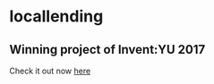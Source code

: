 # locallending
## Winning project of Invent:YU 2017

Check it out now [here](http://ww1.bensommer.net)
